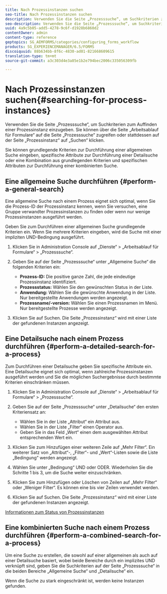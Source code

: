 ```yaml
---
title: Nach Prozessinstanzen suchen
seo-title: Nach Prozessinstanzen suchen
description: Verwenden Sie die Seite „Prozesssuche“, um Suchkriterien zum Auffinden einer Prozessinstanz einzugeben.
seo-description: Verwenden Sie die Seite „Prozesssuche“, um Suchkriterien zum Auffinden einer Prozessinstanz einzugeben.
uuid: 4a9c5b05-add5-4278-9c6f-d1928b6860d2
contentOwner: admin
content-type: reference
geptopics: SG_AEMFORMS/categories/configuring_forms_workflow
products: SG_EXPERIENCEMANAGER/6.5/FORMS
discoiquuid: 88b634bb-8f6c-4830-ad01-821668609615
translation-type: tm+mt
source-git-commit: a3c303d4e3a85e1b2e794bec2006c335056309fb

---
```



# Nach Prozessinstanzen suchen{#searching-for-process-instances}

Verwenden Sie die Seite „Prozesssuche“, um Suchkriterien zum Auffinden einer Prozessinstanz einzugeben. Sie können über die Seite „Arbeitsablauf für Formulare“ auf die Seite „Prozesssuche“ zugreifen oder stattdessen auf der Seite „Prozessinstanz“ auf „Suchen“ klicken.

Sie können grundlegende Kriterien zur Durchführung einer allgemeinen Suche eingeben, spezifische Attribute zur Durchführung einer Detailsuche oder eine Kombination aus grundlegenden Kriterien und spezifischen Attributen zur Durchführung einer kombinierten Suche.

## Eine allgemeine Suche durchführen {#perform-a-general-search}

Eine allgemeine Suche nach einem Prozess eignet sich optimal, wenn Sie die Prozess-ID der Prozessinstanz kennen, wenn Sie versuchen, eine Gruppe verwandter Prozessinstanzen zu finden oder wenn nur wenige Prozessinstanzen ausgeführt werden.

Geben Sie zum Durchführen einer allgemeinen Suche grundlegende Kriterien ein. Wenn Sie mehrere Kriterien eingeben, wird die Suche mit einer impliziten UND-Bedingung ausgeführt.

1. Klicken Sie in Administration Console auf „Dienste“ > „Arbeitsablauf für Formulare“ > „Prozesssuche“.
1. Geben Sie auf der Seite „Prozesssuche“ unter „Allgemeine Suche“ die folgenden Kriterien ein:

   * **Prozess-ID:** Die positive ganze Zahl, die jede eindeutige Prozessinstanz identifiziert.
   * **Prozessstatus:** Wählen Sie den gewünschten Status in der Liste.
   * **Anwendung:** Wählen Sie die gewünschte Anwendung in der Liste. Nur bereitgestellte Anwendungen werden angezeigt.
   * **Prozessname/-version:** Wählen Sie einen Prozessnamen im Menü. Nur bereitgestellte Prozesse werden angezeigt.

1. Klicken Sie auf Suchen. Die Seite „Prozessinstanz“ wird mit einer Liste der gefundenen Instanzen angezeigt.

## Eine Detailsuche nach einem Prozess durchführen {#perform-a-detailed-search-for-a-process}

Zum Durchführen einer Detailsuche geben Sie spezifische Attribute ein. Eine Detailsuche eignet sich optimal, wenn zahlreiche Prozessinstanzen ausgeführt werden und Sie die möglichen Suchergebnisse durch bestimmte Kriterien einschränken müssen.

1. Klicken Sie in Administration Console auf „Dienste“ > „Arbeitsablauf für Formulare“ > „Prozesssuche“.
1. Geben Sie auf der Seite „Prozesssuche“ unter „Detailsuche“ den ersten Kriteriensatz an:

   * Wählen Sie in der Liste „Attribut“ ein Attribut aus.
   * Wählen Sie in der Liste „Filter“ einen Operator aus.
   * Geben Sie in das Feld „Wert“ einen dem ausgewählten Attribut entsprechenden Wert ein.

1. Klicken Sie zum Hinzufügen einer weiteren Zeile auf „Mehr Filter“. Ein weiterer Satz von „Attribut“-, „Filter“- und „Wert“-Listen sowie die Liste „Bedingung“ werden angezeigt.
1. Wählen Sie unter „Bedingung“ UND oder ODER. Wiederholen Sie die Schritte 1 bis 3, um die Suche weiter einzuschränken.
1. Klicken Sie zum Hinzufügen oder Löschen von Zeilen auf „Mehr Filter“ oder „Weniger Filter“. Es können eine bis vier Zeilen verwendet werden.
1. Klicken Sie auf Suchen. Die Seite „Prozessinstanz“ wird mit einer Liste der gefundenen Instanzen angezeigt.

[Informationen zum Status von Prozessinstanzen](/help/forms/using/admin-help/processes.md#about-process-instance-statuses)

## Eine kombinierten Suche nach einem Prozess durchführen {#perform-a-combined-search-for-a-process}

Um eine Suche zu erstellen, die sowohl auf einer allgemeinen als auch auf einer Detailsuche basiert, wobei beide Bereiche durch ein implizites UND verknüpft sind, geben Sie die Suchkriterien auf der Seite „Prozesssuche“ in die beiden Bereiche „Allgemeine Suche“ und „Detailsuche“ ein.

Wenn die Suche zu stark eingeschränkt ist, werden keine Instanzen gefunden.
